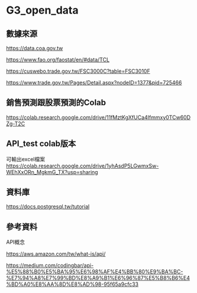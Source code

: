 # G3_open_data

## 數據來源
https://data.coa.gov.tw

https://www.fao.org/faostat/en/#data/TCL

https://cuswebo.trade.gov.tw/FSC3000C?table=FSC3010F

https://www.trade.gov.tw/Pages/Detail.aspx?nodeID=1377&pid=725466

## 銷售預測跟股票預測的Colab
https://colab.research.google.com/drive/11fMztKgXfUCa4Ifmmxy0TCw60DZg-T2C

## API_test colab版本
可輸出excel檔案
https://colab.research.google.com/drive/1yhAsdP5LGwmxSw-WEhXxORn_MgkmG_TX?usp=sharing

## 資料庫
https://docs.postgresql.tw/tutorial

## 參考資料

API概念

https://aws.amazon.com/tw/what-is/api/

https://medium.com/codingbar/api-%E5%88%B0%E5%BA%95%E6%98%AF%E4%BB%80%E9%BA%BC-%E7%94%A8%E7%99%BD%E8%A9%B1%E6%96%87%E5%B8%B6%E4%BD%A0%E8%AA%8D%E8%AD%98-95f65a9cfc33
